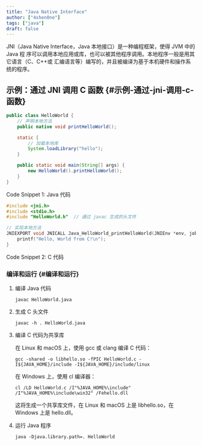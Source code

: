 ```yaml
---
title: "Java Native Interface"
author: ["4shen0ne"]
tags: ["java"]
draft: false
---
```


JNI（Java Native Interface，Java 本地接口）是一种编程框架，使得 JVM 中的 Java 程
序可以调用本地应用或库，也可以被其他程序调用。本地程序一般是用其它语言（C、C++或
汇编语言等）编写的，并且被编译为基于本机硬件和操作系统的程序。


## 示例：通过 JNI 调用 C 函数 {#示例-通过-jni-调用-c-函数}

```java
public class HelloWorld {
    // 声明本地方法
    public native void printHelloWorld();

    static {
        // 加载本地库
        System.loadLibrary("hello");
    }

    public static void main(String[] args) {
        new HelloWorld().printHelloWorld();
    }
}
```
<div class="src-block-caption">
  <span class="src-block-number">Code Snippet 1:</span>
  Java 代码
</div>

```c
#include <jni.h>
#include <stdio.h>
#include "HelloWorld.h"  // 通过 javac 生成的头文件

// 实现本地方法
JNIEXPORT void JNICALL Java_HelloWorld_printHelloWorld(JNIEnv *env, jobject obj) {
    printf("Hello, World from C!\n");
}
```
<div class="src-block-caption">
  <span class="src-block-number">Code Snippet 2:</span>
  C 代码
</div>


### 编译和运行 {#编译和运行}

1.  编译 Java 代码

    ```text
    javac HelloWorld.java
    ```

2.  生成 C 头文件

    ```text
    javac -h . HelloWorld.java
    ```

3.  编译 C 代码为共享库

    在 Linux 和 macOS 上，使用 gcc 或 clang 编译 C 代码：

    ```text
    gcc -shared -o libhello.so -fPIC HelloWorld.c -I${JAVA_HOME}/include -I${JAVA_HOME}/include/linux
    ```

    在 Windows 上，使用 cl 编译器：

    ```text
    cl /LD HelloWorld.c /I"%JAVA_HOME%\include" /I"%JAVA_HOME%\include\win32" /Fehello.dll
    ```

    这将生成一个共享库文件，在 Linux 和 macOS 上是 libhello.so，在 Windows 上是
    hello.dll。

4.  运行 Java 程序

    ```text
    java -Djava.library.path=. HelloWorld
    ```
